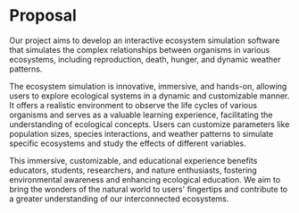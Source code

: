 # Proposal

Our project aims to develop an interactive ecosystem simulation software that simulates the complex relationships between organisms in various ecosystems, including reproduction, death, hunger, and dynamic weather patterns.

The ecosystem simulation is innovative, immersive, and hands-on, allowing users to explore ecological systems in a dynamic and customizable manner. It offers a realistic environment to observe the life cycles of various organisms and serves as a valuable learning experience, facilitating the understanding of ecological concepts. Users can customize parameters like population sizes, species interactions, and weather patterns to simulate specific ecosystems and study the effects of different variables.

This immersive, customizable, and educational experience benefits educators, students, researchers, and nature enthusiasts, fostering environmental awareness and enhancing ecological education. We aim to bring the wonders of the natural world to users' fingertips and contribute to a greater understanding of our interconnected ecosystems.
